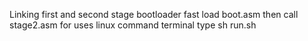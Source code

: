 Linking first and second stage bootloader
fast load boot.asm then call stage2.asm
for uses linux command terminal type sh run.sh
